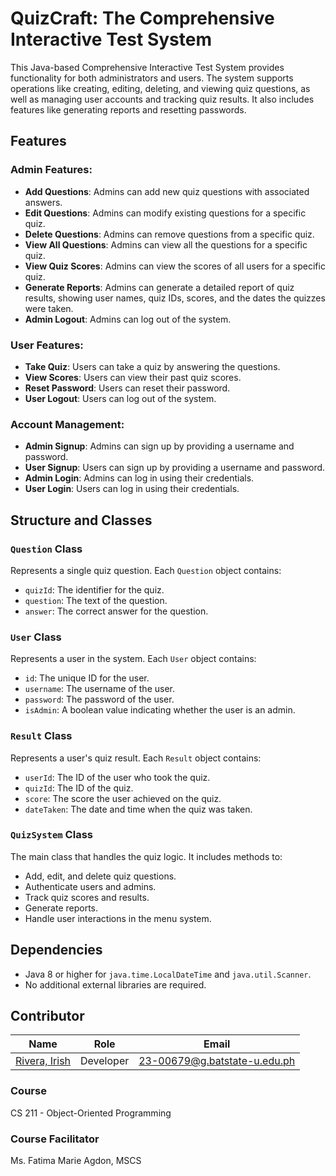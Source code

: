 # QuizCraft: The Comprehensive Interactive Test System

This Java-based Comprehensive Interactive Test System provides functionality for both administrators and users. The system supports operations like creating, editing, deleting, and viewing quiz questions, as well as managing user accounts and tracking quiz results. It also includes features like generating reports and resetting passwords.

## Features

### Admin Features:
- **Add Questions**: Admins can add new quiz questions with associated answers.
- **Edit Questions**: Admins can modify existing questions for a specific quiz.
- **Delete Questions**: Admins can remove questions from a specific quiz.
- **View All Questions**: Admins can view all the questions for a specific quiz.
- **View Quiz Scores**: Admins can view the scores of all users for a specific quiz.
- **Generate Reports**: Admins can generate a detailed report of quiz results, showing user names, quiz IDs, scores, and the dates the quizzes were taken.
- **Admin Logout**: Admins can log out of the system.

### User Features:
- **Take Quiz**: Users can take a quiz by answering the questions.
- **View Scores**: Users can view their past quiz scores.
- **Reset Password**: Users can reset their password.
- **User Logout**: Users can log out of the system.

### Account Management:
- **Admin Signup**: Admins can sign up by providing a username and password.
- **User Signup**: Users can sign up by providing a username and password.
- **Admin Login**: Admins can log in using their credentials.
- **User Login**: Users can log in using their credentials.

## Structure and Classes

### `Question` Class
Represents a single quiz question. Each `Question` object contains:
- `quizId`: The identifier for the quiz.
- `question`: The text of the question.
- `answer`: The correct answer for the question.

### `User` Class
Represents a user in the system. Each `User` object contains:
- `id`: The unique ID for the user.
- `username`: The username of the user.
- `password`: The password of the user.
- `isAdmin`: A boolean value indicating whether the user is an admin.

### `Result` Class
Represents a user's quiz result. Each `Result` object contains:
- `userId`: The ID of the user who took the quiz.
- `quizId`: The ID of the quiz.
- `score`: The score the user achieved on the quiz.
- `dateTaken`: The date and time when the quiz was taken.

### `QuizSystem` Class
The main class that handles the quiz logic. It includes methods to:
- Add, edit, and delete quiz questions.
- Authenticate users and admins.
- Track quiz scores and results.
- Generate reports.
- Handle user interactions in the menu system.

## Dependencies
- Java 8 or higher for `java.time.LocalDateTime` and `java.util.Scanner`.
- No additional external libraries are required.


## Contributor
 
| Name                         | Role       | Email                         |
|------------------------------|------------|-------------------------------|
| [Rivera, Irish](https://github.com/kelleeerrrr)      | Developer  | 23-00679@g.batstate-u.edu.ph  |
 
### Course
CS 211 - Object-Oriented Programming
 
### Course Facilitator
Ms. Fatima Marie Agdon, MSCS
